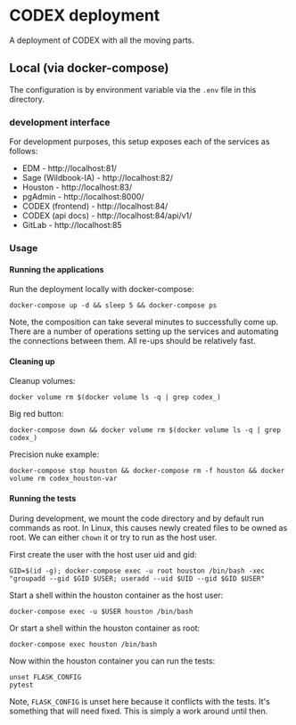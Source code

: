 # CODEX deployment

A deployment of CODEX with all the moving parts.

## Local (via docker-compose)

The configuration is by environment variable via the `.env` file in this directory.

### development interface

For development purposes, this setup exposes each of the services as follows:

<!-- don't use port 80 when defining any hosts -->
- EDM - http://localhost:81/
- Sage (Wildbook-IA) - http://localhost:82/
- Houston - http://localhost:83/
- pgAdmin - http://localhost:8000/
- CODEX (frontend) - http://localhost:84/
- CODEX (api docs) - http://localhost:84/api/v1/
- GitLab - http://localhost:85

### Usage

#### Running the applications

Run the deployment locally with docker-compose:

    docker-compose up -d && sleep 5 && docker-compose ps

Note, the composition can take several minutes to successfully come up.
There are a number of operations setting up the services and automating the connections between them.
All re-ups should be relatively fast.

#### Cleaning up

Cleanup volumes:

    docker volume rm $(docker volume ls -q | grep codex_)

Big red button:

    docker-compose down && docker volume rm $(docker volume ls -q | grep codex_)

Precision nuke example:

    docker-compose stop houston && docker-compose rm -f houston && docker volume rm codex_houston-var

#### Running the tests

During development, we mount the code directory and by default run commands as
root. In Linux, this causes newly created files to be owned as root.  We can
either `chown` it or try to run as the host user.

First create the user with the host user uid and gid:

    GID=$(id -g); docker-compose exec -u root houston /bin/bash -xec "groupadd --gid $GID $USER; useradd --uid $UID --gid $GID $USER"

Start a shell within the houston container as the host user:

    docker-compose exec -u $USER houston /bin/bash

Or start a shell within the houston container as root:

    docker-compose exec houston /bin/bash

Now within the houston container you can run the tests:

    unset FLASK_CONFIG
    pytest

Note, `FLASK_CONFIG` is unset here because it conflicts with the tests.
It's something that will need fixed. This is simply a work around until then.
